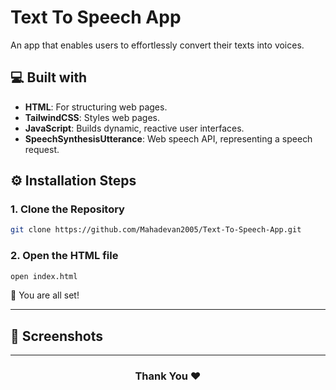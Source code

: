 # Text To Speech App
An app that enables users to effortlessly convert their texts into voices.

## 💻 Built with
- **HTML**: For structuring web pages.
- **TailwindCSS**: Styles web pages.
- **JavaScript**: Builds dynamic, reactive user interfaces.
- **SpeechSynthesisUtterance**: Web speech API, representing a speech request.

## ⚙️ Installation Steps

### 1. Clone the Repository
```bash
git clone https://github.com/Mahadevan2005/Text-To-Speech-App.git
```

### 2. Open the HTML file
```bash
open index.html
```


🌟 You are all set!
<hr>

## 📸 Screenshots


<hr>
<h3 align="center">
Thank You ❤️
</h3>
